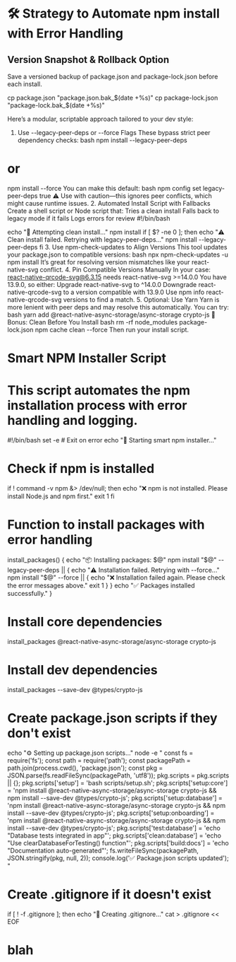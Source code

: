 # 🛠️ Strategy to Automate npm install with Error Handling

## Version Snapshot & Rollback Option
Save a versioned backup of package.json and package-lock.json before each install.

cp package.json "package.json.bak_$(date +%s)"
cp package-lock.json "package-lock.bak_$(date +%s)"

Here’s a modular, scriptable approach tailored to your dev style:
1. Use --legacy-peer-deps or --force Flags
These bypass strict peer dependency checks:
bash
npm install --legacy-peer-deps
# or
npm install --force
You can make this default:
bash
npm config set legacy-peer-deps true
⚠️ Use with caution—this ignores peer conflicts, which might cause runtime issues.
2. Automated Install Script with Fallbacks
Create a shell script or Node script that:
Tries a clean install
Falls back to legacy mode if it fails
Logs errors for review
#!/bin/bash

echo "🧪 Attempting clean install..."
npm install
if [ $? -ne 0 ]; then
  echo "⚠️ Clean install failed. Retrying with legacy-peer-deps..."
  npm install --legacy-peer-deps
fi
3. Use npm-check-updates to Align Versions
This tool updates your package.json to compatible versions:
bash
npx npm-check-updates -u
npm install
It’s great for resolving version mismatches like your react-native-svg conflict.
4. Pin Compatible Versions Manually
In your case:
react-native-qrcode-svg@6.3.15 needs react-native-svg >=14.0.0
You have 13.9.0, so either:
Upgrade react-native-svg to ^14.0.0
Downgrade react-native-qrcode-svg to a version compatible with 13.9.0
Use npm info react-native-qrcode-svg versions to find a match.
5. Optional: Use Yarn
Yarn is more lenient with peer deps and may resolve this automatically. You can try:
bash
yarn add @react-native-async-storage/async-storage crypto-js
🧹 Bonus: Clean Before You Install
bash
rm -rf node_modules package-lock.json
npm cache clean --force
Then run your install script.
# Smart NPM Installer Script
# This script automates the npm installation process with error handling and logging.
#!/bin/bash
set -e  # Exit on error
echo "🧪 Starting smart npm installer..."
# Check if npm is installed
if ! command -v npm &> /dev/null; then
  echo "❌ npm is not installed. Please install Node.js and npm first."
  exit 1
fi
# Function to install packages with error handling
install_packages() {
    echo "📦 Installing packages: $@"
    npm install "$@" --legacy-peer-deps || {
        echo "⚠️ Installation failed. Retrying with --force..."
        npm install "$@" --force || {
            echo "❌ Installation failed again. Please check the error messages above."
            exit 1
        }
    }
    echo "✅ Packages installed successfully."
}
# Install core dependencies
install_packages @react-native-async-storage/async-storage crypto-js
# Install dev dependencies
install_packages --save-dev @types/crypto-js
# Create package.json scripts if they don't exist
echo "⚙️ Setting up package.json scripts..."
node -e "
const fs = require('fs');
const path = require('path');
const packagePath = path.join(process.cwd(), 'package.json');
const pkg = JSON.parse(fs.readFileSync(packagePath, 'utf8'));
pkg.scripts = pkg.scripts || {};
pkg.scripts['setup'] = 'bash scripts/setup.sh';
pkg.scripts['setup:core'] = 'npm install @react-native-async-storage/async-storage crypto-js && npm install --save-dev @types/crypto-js';
pkg.scripts['setup:database'] = 'npm install @react-native-async-storage/async-storage crypto-js && npm install --save-dev @types/crypto-js';
pkg.scripts['setup:onboarding'] = 'npm install @react-native-async-storage/async-storage crypto-js && npm install --save-dev @types/crypto-js';
pkg.scripts['test:database'] = 'echo \"Database tests integrated in app\"';
pkg.scripts['clean:database'] = 'echo \"Use clearDatabaseForTesting() function\"';
pkg.scripts['build:docs'] = 'echo \"Documentation auto-generated\"';
fs.writeFileSync(packagePath, JSON.stringify(pkg, null, 2));
console.log('✅ Package.json scripts updated');
"
# Create .gitignore if it doesn't exist
if [ ! -f .gitignore ]; then
    echo "📝 Creating .gitignore..."
    cat > .gitignore << EOF
# blah

